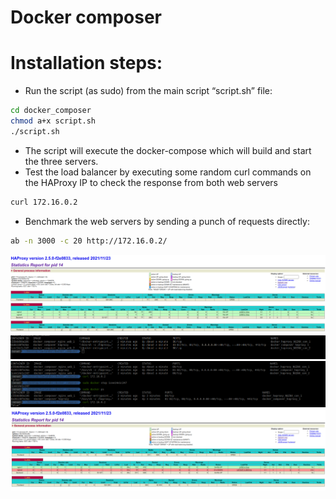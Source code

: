 # Docker composer

# Installation steps:
 - Run the script (as sudo) from the main script “script.sh” file:

```sh
cd docker_composer
chmod a+x script.sh
./script.sh
```
 - The script will execute the docker-compose which will build and start the three servers.
 - Test the load balancer by executing some random curl commands on the HAProxy IP to check the response from both web servers

 ```sh
curl 172.16.0.2
```

 - Benchmark the web servers by sending a punch of requests directly:

 ```sh
ab -n 3000 -c 20 http://172.16.0.2/
```

![haproxy_1](haproxy_1.png)
![haproxy_2](haproxy_2.png)
![haproxy_3](haproxy_3.png)
![haproxy_4](haproxy_4.png)